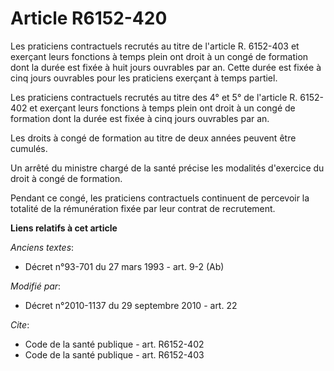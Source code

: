 # Article R6152-420

Les praticiens contractuels recrutés au titre de l'article R. 6152-403 et exerçant leurs fonctions à temps plein ont droit à
un congé de formation dont la durée est fixée à huit jours ouvrables par an. Cette durée est fixée à cinq jours ouvrables
pour les praticiens exerçant à temps partiel. 

Les praticiens contractuels recrutés au titre des 4° et 5° de l'article R. 6152-402 et exerçant leurs fonctions à temps plein
ont droit à un congé de formation dont la durée est fixée à cinq jours ouvrables par an. 

Les droits à congé de formation au titre de deux années peuvent être cumulés. 

Un arrêté du ministre chargé de la santé précise les modalités d'exercice du droit à congé de formation. 

Pendant ce congé, les praticiens contractuels continuent de percevoir la totalité de la rémunération fixée par leur contrat
de recrutement.

**Liens relatifs à cet article**

_Anciens textes_:

  - Décret n°93-701 du 27 mars 1993 - art. 9-2 (Ab)

_Modifié par_:

  - Décret n°2010-1137 du 29 septembre 2010 - art. 22

_Cite_:

  - Code de la santé publique - art. R6152-402
  - Code de la santé publique - art. R6152-403
